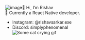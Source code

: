 ![image](https://github.com/rishav-the-kami/rishav-the-kami/assets/105970051/39a79c51-e23d-486b-8b6e-9bc8996b3924)👋 Hi, I’m Rishav\
👀 Currently a React Native developer.

- Instagram: @rishavsarkar.exe
- Discord: simplyphenomenal
\
![Some cat crying gif](https://i.pinimg.com/originals/f3/6d/22/f36d221637a2b3a9627b23d500dfc74b.gif)
<!---
rishav-the-kami/rishav-the-kami is a ✨ special ✨ repository because its `README.md` (this file) appears on your GitHub profile.
You can click the Preview link to take a look at your changes.
--->
